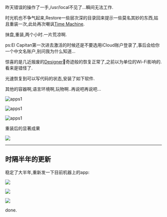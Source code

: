 昨天错误的操作了一手,/usr/local不见了...瞬间无法工作.  

时光机也不争气起来,Restore一些层次深的目录回来提示一些莫名其妙的东西,姑且重装一次,此处再次嘲讽[Time Machine](http://baike.baidu.com/subview/1677862/8337331.htm#viewPageContent). 

抹盘,重装,两个小时.一片荒凉啊. 

ps:El Capitan第一次进去激活的时候还是不要选用iCloud账户登录了,事后会给你一个中文名账户,别问我为什么知道... 

惊喜的是几近报废的[Designer](http://item.jd.com/1552422.html)奇迹般的恢复正常了,之前以为单位的Wi-Fi影响的.看来是错怪了. 

光速恢复到可以写代码的状态,安装了如下软件.  

其他的容器啊,语言环境啊,玩物啊..再说吧再说吧... 

![apps1](https://o4dyfn0ef.qnssl.com/image/Screen%20Shot%202016-02-05%20at%2014.53.38.png?imageView2/2/h/300) 

![apps1](https://o4dyfn0ef.qnssl.com/image/Screen%20Shot%202016-02-05%20at%2014.30.02.png?imageView2/2/h/400) 

![apps1](https://o4dyfn0ef.qnssl.com/image/Screen%20Shot%202016-02-05%20at%2014.30.07.png?imageView2/2/h/400) 

重装后的显著成果 

![](https://o4dyfn0ef.qnssl.com/image/Screen%20Shot%202016-02-05%20at%2015.02.16.png?imageView2/2/h/400)

- - - - ---- 

## 时隔半年的更新 

稳定了大半年,重新发一下目前机器上的app: 

![](https://o4dyfn0ef.qnssl.com/image/2016-10-24-Screen%20Shot%202016-10-24%20at%2015.59.13.png?imageView2/2/h/400) 

![](https://o4dyfn0ef.qnssl.com/image/2016-10-24-Screen%20Shot%202016-10-24%20at%2015.59.16.png?imageView2/2/h/400) 

![](https://o4dyfn0ef.qnssl.com/image/2016-10-24-Screen%20Shot%202016-10-24%20at%2015.59.19.png?imageView2/2/h/400) 

done. 